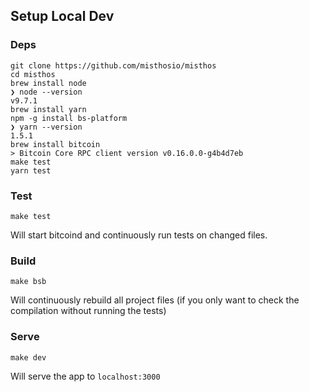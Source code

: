 ## Setup Local Dev
### Deps
```
git clone https://github.com/misthosio/misthos
cd misthos
brew install node
❯ node --version
v9.7.1
brew install yarn
npm -g install bs-platform
❯ yarn --version
1.5.1
brew install bitcoin
> Bitcoin Core RPC client version v0.16.0.0-g4b4d7eb
make test
yarn test
```

### Test
```
make test
```
Will start bitcoind and continuously run tests on changed files.

### Build

```
make bsb
```
Will continuously rebuild all project files (if you only want to check the compilation without running the tests)

### Serve
```
make dev
```
Will serve the app to `localhost:3000`
